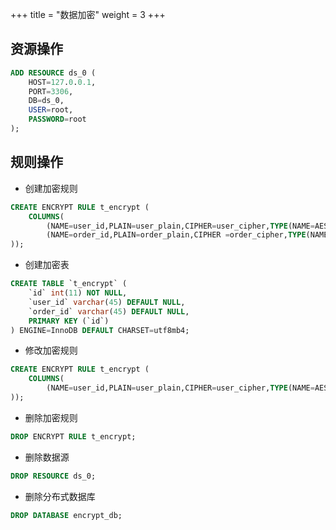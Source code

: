 +++
title = "数据加密"
weight = 3
+++

## 资源操作

```sql
ADD RESOURCE ds_0 (
    HOST=127.0.0.1,
    PORT=3306,
    DB=ds_0,
    USER=root,
    PASSWORD=root
);
```

## 规则操作

- 创建加密规则

```sql
CREATE ENCRYPT RULE t_encrypt (
	COLUMNS(
		(NAME=user_id,PLAIN=user_plain,CIPHER=user_cipher,TYPE(NAME=AES,PROPERTIES('aes-key-value'='123456abc'))),
		(NAME=order_id,PLAIN=order_plain,CIPHER =order_cipher,TYPE(NAME=RC4,PROPERTIES('rc4-key-value'='123456abc')))
));
```

- 创建加密表

```sql
CREATE TABLE `t_encrypt` (
    `id` int(11) NOT NULL,
    `user_id` varchar(45) DEFAULT NULL,
    `order_id` varchar(45) DEFAULT NULL,
    PRIMARY KEY (`id`)
) ENGINE=InnoDB DEFAULT CHARSET=utf8mb4;
```

- 修改加密规则

```sql
CREATE ENCRYPT RULE t_encrypt (
    COLUMNS(
        (NAME=user_id,PLAIN=user_plain,CIPHER=user_cipher,TYPE(NAME=AES,PROPERTIES('aes-key-value'='123456abc'))),
));
```

- 删除加密规则

```sql
DROP ENCRYPT RULE t_encrypt;
```

- 删除数据源

```sql
DROP RESOURCE ds_0;
```

- 删除分布式数据库

```sql
DROP DATABASE encrypt_db;
```
